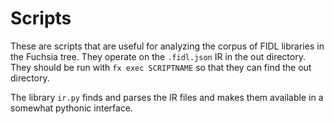 # Scripts

These are scripts that are useful for analyzing the corpus of FIDL libraries in
the Fuchsia tree. They operate on the `.fidl.json` IR in the out directory. They
should be run with `fx exec SCRIPTNAME` so that they can find the out directory.

The library `ir.py` finds and parses the IR files and makes them available in a
somewhat pythonic interface.